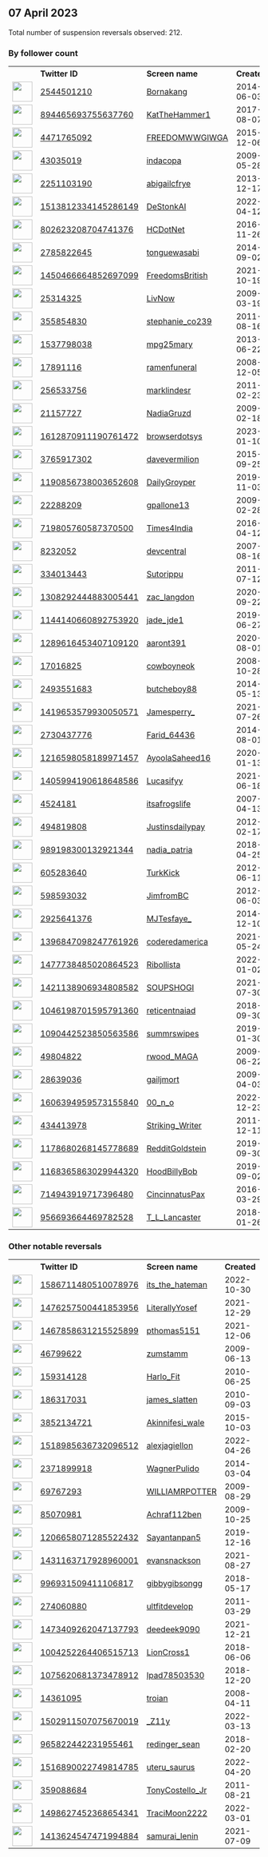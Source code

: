 
## 07 April 2023
Total number of suspension reversals observed: 212.

### By follower count
<table><tr><th></th><th align="left">Twitter ID</th><th align="left">Screen name</th>
<th align="left">Created</th><th align="left">Status</th><th align="left">Suspended</th><th align="left">Followers</th>
<tr><td><a href="https://pbs.twimg.com/profile_images/1644672598532300801/pc0jvm-B_normal.jpg"><img src="https://pbs.twimg.com/profile_images/1644672598532300801/pc0jvm-B_normal.jpg" width="40px" height="40px" align="center"/></a></td><td><a href="https://twitter.com/intent/user?user_id=2544501210">2544501210</a></td><td><a href="https://twitter.com/Bornakang">Bornakang</a></td><td>2014-06-03</td><td align="center"></td><td>2023-02-26</td><td>598122</td></tr>
<tr><td><a href="https://pbs.twimg.com/profile_images/1644990645285580800/7nrCTu6w_normal.jpg"><img src="https://pbs.twimg.com/profile_images/1644990645285580800/7nrCTu6w_normal.jpg" width="40px" height="40px" align="center"/></a></td><td><a href="https://twitter.com/intent/user?user_id=894465693755637760">894465693755637760</a></td><td><a href="https://twitter.com/KatTheHammer1">KatTheHammer1</a></td><td>2017-08-07</td><td align="center"></td><td></td><td>149583</td></tr>
<tr><td><a href="https://pbs.twimg.com/profile_images/1341809273874116611/U8XPWmAF_normal.jpg"><img src="https://pbs.twimg.com/profile_images/1341809273874116611/U8XPWmAF_normal.jpg" width="40px" height="40px" align="center"/></a></td><td><a href="https://twitter.com/intent/user?user_id=4471765092">4471765092</a></td><td><a href="https://twitter.com/FREEDOMWWGIWGA">FREEDOMWWGIWGA</a></td><td>2015-12-06</td><td align="center"></td><td></td><td>37298</td></tr>
<tr><td><a href="https://pbs.twimg.com/profile_images/1328223878817017856/RlOIM8hX_normal.jpg"><img src="https://pbs.twimg.com/profile_images/1328223878817017856/RlOIM8hX_normal.jpg" width="40px" height="40px" align="center"/></a></td><td><a href="https://twitter.com/intent/user?user_id=43035019">43035019</a></td><td><a href="https://twitter.com/indacopa">indacopa</a></td><td>2009-05-28</td><td align="center"></td><td></td><td>34929</td></tr>
<tr><td><a href="https://pbs.twimg.com/profile_images/1650494762997239811/QjaQdB3Y_normal.jpg"><img src="https://pbs.twimg.com/profile_images/1650494762997239811/QjaQdB3Y_normal.jpg" width="40px" height="40px" align="center"/></a></td><td><a href="https://twitter.com/intent/user?user_id=2251103190">2251103190</a></td><td><a href="https://twitter.com/abigailcfrye">abigailcfrye</a></td><td>2013-12-17</td><td align="center">🔒</td><td></td><td>28223</td></tr>
<tr><td><a href="https://pbs.twimg.com/profile_images/1644679334177951745/gIhRLb2W_normal.png"><img src="https://pbs.twimg.com/profile_images/1644679334177951745/gIhRLb2W_normal.png" width="40px" height="40px" align="center"/></a></td><td><a href="https://twitter.com/intent/user?user_id=1513812334145286149">1513812334145286149</a></td><td><a href="https://twitter.com/DeStonkAI">DeStonkAI</a></td><td>2022-04-12</td><td align="center"></td><td>2022-07-14</td><td>28004</td></tr>
<tr><td><a href="https://pbs.twimg.com/profile_images/1656097265638060035/UXzYWqSO_normal.jpg"><img src="https://pbs.twimg.com/profile_images/1656097265638060035/UXzYWqSO_normal.jpg" width="40px" height="40px" align="center"/></a></td><td><a href="https://twitter.com/intent/user?user_id=802623208704741376">802623208704741376</a></td><td><a href="https://twitter.com/HCDotNet">HCDotNet</a></td><td>2016-11-26</td><td align="center"></td><td></td><td>27244</td></tr>
<tr><td><a href="https://pbs.twimg.com/profile_images/1644309270413053952/iqfZaR-C_normal.png"><img src="https://pbs.twimg.com/profile_images/1644309270413053952/iqfZaR-C_normal.png" width="40px" height="40px" align="center"/></a></td><td><a href="https://twitter.com/intent/user?user_id=2785822645">2785822645</a></td><td><a href="https://twitter.com/tonguewasabi">tonguewasabi</a></td><td>2014-09-02</td><td align="center"></td><td>2023-02-19</td><td>20459</td></tr>
<tr><td><a href="https://pbs.twimg.com/profile_images/1574826150899191809/GBeBwp6O_normal.jpg"><img src="https://pbs.twimg.com/profile_images/1574826150899191809/GBeBwp6O_normal.jpg" width="40px" height="40px" align="center"/></a></td><td><a href="https://twitter.com/intent/user?user_id=1450466664852697099">1450466664852697099</a></td><td><a href="https://twitter.com/FreedomsBritish">FreedomsBritish</a></td><td>2021-10-19</td><td align="center"></td><td>2022-11-07</td><td>17313</td></tr>
<tr><td><a href="https://pbs.twimg.com/profile_images/1468688287099498497/YOL7FbTa_normal.jpg"><img src="https://pbs.twimg.com/profile_images/1468688287099498497/YOL7FbTa_normal.jpg" width="40px" height="40px" align="center"/></a></td><td><a href="https://twitter.com/intent/user?user_id=25314325">25314325</a></td><td><a href="https://twitter.com/LivNow">LivNow</a></td><td>2009-03-19</td><td align="center"></td><td>2022-08-07</td><td>14007</td></tr>
<tr><td><a href="https://pbs.twimg.com/profile_images/1345036565043671049/8KWZQ1RK_normal.jpg"><img src="https://pbs.twimg.com/profile_images/1345036565043671049/8KWZQ1RK_normal.jpg" width="40px" height="40px" align="center"/></a></td><td><a href="https://twitter.com/intent/user?user_id=355854830">355854830</a></td><td><a href="https://twitter.com/stephanie_co239">stephanie_co239</a></td><td>2011-08-16</td><td align="center"></td><td></td><td>11865</td></tr>
<tr><td><a href="https://pbs.twimg.com/profile_images/1352030748643999744/2YLicf10_normal.jpg"><img src="https://pbs.twimg.com/profile_images/1352030748643999744/2YLicf10_normal.jpg" width="40px" height="40px" align="center"/></a></td><td><a href="https://twitter.com/intent/user?user_id=1537798038">1537798038</a></td><td><a href="https://twitter.com/mpg25mary">mpg25mary</a></td><td>2013-06-22</td><td align="center"></td><td>2022-07-28</td><td>9552</td></tr>
<tr><td><a href="https://pbs.twimg.com/profile_images/1646941276451774491/qyzoj0Uu_normal.jpg"><img src="https://pbs.twimg.com/profile_images/1646941276451774491/qyzoj0Uu_normal.jpg" width="40px" height="40px" align="center"/></a></td><td><a href="https://twitter.com/intent/user?user_id=17891116">17891116</a></td><td><a href="https://twitter.com/ramenfuneral">ramenfuneral</a></td><td>2008-12-05</td><td align="center">🔒</td><td></td><td>9355</td></tr>
<tr><td><a href="https://pbs.twimg.com/profile_images/1655730320757473281/uVHUfmIS_normal.jpg"><img src="https://pbs.twimg.com/profile_images/1655730320757473281/uVHUfmIS_normal.jpg" width="40px" height="40px" align="center"/></a></td><td><a href="https://twitter.com/intent/user?user_id=256533756">256533756</a></td><td><a href="https://twitter.com/marklindesr">marklindesr</a></td><td>2011-02-23</td><td align="center"></td><td>2022-03-30</td><td>8540</td></tr>
<tr><td><a href="https://pbs.twimg.com/profile_images/1345095859742994432/2yvYan4F_normal.jpg"><img src="https://pbs.twimg.com/profile_images/1345095859742994432/2yvYan4F_normal.jpg" width="40px" height="40px" align="center"/></a></td><td><a href="https://twitter.com/intent/user?user_id=21157727">21157727</a></td><td><a href="https://twitter.com/NadiaGruzd">NadiaGruzd</a></td><td>2009-02-18</td><td align="center">🚫</td><td>2023-03-20</td><td>7689</td></tr>
<tr><td><a href="https://pbs.twimg.com/profile_images/1612871794574168070/YN11uUZb_normal.jpg"><img src="https://pbs.twimg.com/profile_images/1612871794574168070/YN11uUZb_normal.jpg" width="40px" height="40px" align="center"/></a></td><td><a href="https://twitter.com/intent/user?user_id=1612870911190761472">1612870911190761472</a></td><td><a href="https://twitter.com/browserdotsys">browserdotsys</a></td><td>2023-01-10</td><td align="center"></td><td>2023-04-06</td><td>7340</td></tr>
<tr><td><a href="https://pbs.twimg.com/profile_images/1659352314946154502/s3ELWRuQ_normal.jpg"><img src="https://pbs.twimg.com/profile_images/1659352314946154502/s3ELWRuQ_normal.jpg" width="40px" height="40px" align="center"/></a></td><td><a href="https://twitter.com/intent/user?user_id=3765917302">3765917302</a></td><td><a href="https://twitter.com/davevermilion">davevermilion</a></td><td>2015-09-25</td><td align="center"></td><td>2023-01-16</td><td>6212</td></tr>
<tr><td><a href="https://pbs.twimg.com/profile_images/1211393137119289345/KjMGxGTw_normal.jpg"><img src="https://pbs.twimg.com/profile_images/1211393137119289345/KjMGxGTw_normal.jpg" width="40px" height="40px" align="center"/></a></td><td><a href="https://twitter.com/intent/user?user_id=1190856738003652608">1190856738003652608</a></td><td><a href="https://twitter.com/DailyGroyper">DailyGroyper</a></td><td>2019-11-03</td><td align="center"></td><td>2022-10-30</td><td>5805</td></tr>
<tr><td><a href="https://pbs.twimg.com/profile_images/1649918612935786499/MFV69vqV_normal.jpg"><img src="https://pbs.twimg.com/profile_images/1649918612935786499/MFV69vqV_normal.jpg" width="40px" height="40px" align="center"/></a></td><td><a href="https://twitter.com/intent/user?user_id=22288209">22288209</a></td><td><a href="https://twitter.com/gpallone13">gpallone13</a></td><td>2009-02-28</td><td align="center"></td><td>2023-04-06</td><td>5325</td></tr>
<tr><td><a href="https://pbs.twimg.com/profile_images/1291267888783831041/VsdsVXSG_normal.jpg"><img src="https://pbs.twimg.com/profile_images/1291267888783831041/VsdsVXSG_normal.jpg" width="40px" height="40px" align="center"/></a></td><td><a href="https://twitter.com/intent/user?user_id=719805760587370500">719805760587370500</a></td><td><a href="https://twitter.com/Times4India">Times4India</a></td><td>2016-04-12</td><td align="center"></td><td></td><td>5321</td></tr>
<tr><td><a href="https://pbs.twimg.com/profile_images/1587404770972618752/VO13JtR8_normal.jpg"><img src="https://pbs.twimg.com/profile_images/1587404770972618752/VO13JtR8_normal.jpg" width="40px" height="40px" align="center"/></a></td><td><a href="https://twitter.com/intent/user?user_id=8232052">8232052</a></td><td><a href="https://twitter.com/devcentral">devcentral</a></td><td>2007-08-16</td><td align="center"></td><td>2023-02-18</td><td>5220</td></tr>
<tr><td><a href="https://pbs.twimg.com/profile_images/984561244467216384/H1BoEw6h_normal.jpg"><img src="https://pbs.twimg.com/profile_images/984561244467216384/H1BoEw6h_normal.jpg" width="40px" height="40px" align="center"/></a></td><td><a href="https://twitter.com/intent/user?user_id=334013443">334013443</a></td><td><a href="https://twitter.com/Sutorippu">Sutorippu</a></td><td>2011-07-12</td><td align="center"></td><td>2023-03-16</td><td>4679</td></tr>
<tr><td><a href="https://pbs.twimg.com/profile_images/1643986618330804225/8qeVTyUG_normal.jpg"><img src="https://pbs.twimg.com/profile_images/1643986618330804225/8qeVTyUG_normal.jpg" width="40px" height="40px" align="center"/></a></td><td><a href="https://twitter.com/intent/user?user_id=1308292444883005441">1308292444883005441</a></td><td><a href="https://twitter.com/zac_langdon">zac_langdon</a></td><td>2020-09-22</td><td align="center"></td><td>2022-11-21</td><td>4146</td></tr>
<tr><td><a href="https://pbs.twimg.com/profile_images/1646209558031876136/cowLssbk_normal.jpg"><img src="https://pbs.twimg.com/profile_images/1646209558031876136/cowLssbk_normal.jpg" width="40px" height="40px" align="center"/></a></td><td><a href="https://twitter.com/intent/user?user_id=1144140660892753920">1144140660892753920</a></td><td><a href="https://twitter.com/jade_jde1">jade_jde1</a></td><td>2019-06-27</td><td align="center">🔒</td><td>2022-02-28</td><td>3585</td></tr>
<tr><td><a href="https://pbs.twimg.com/profile_images/1498862288392146949/WZUJs53R_normal.jpg"><img src="https://pbs.twimg.com/profile_images/1498862288392146949/WZUJs53R_normal.jpg" width="40px" height="40px" align="center"/></a></td><td><a href="https://twitter.com/intent/user?user_id=1289616453407109120">1289616453407109120</a></td><td><a href="https://twitter.com/aaront391">aaront391</a></td><td>2020-08-01</td><td align="center"></td><td>2022-11-02</td><td>3562</td></tr>
<tr><td><a href="https://pbs.twimg.com/profile_images/929197358914703360/gM5kek5m_normal.jpg"><img src="https://pbs.twimg.com/profile_images/929197358914703360/gM5kek5m_normal.jpg" width="40px" height="40px" align="center"/></a></td><td><a href="https://twitter.com/intent/user?user_id=17016825">17016825</a></td><td><a href="https://twitter.com/cowboyneok">cowboyneok</a></td><td>2008-10-28</td><td align="center"></td><td></td><td>3427</td></tr>
<tr><td><a href="https://pbs.twimg.com/profile_images/1219999768509911040/DGD2Lax0_normal.jpg"><img src="https://pbs.twimg.com/profile_images/1219999768509911040/DGD2Lax0_normal.jpg" width="40px" height="40px" align="center"/></a></td><td><a href="https://twitter.com/intent/user?user_id=2493551683">2493551683</a></td><td><a href="https://twitter.com/butcheboy88">butcheboy88</a></td><td>2014-05-13</td><td align="center"></td><td></td><td>3370</td></tr>
<tr><td><a href="https://pbs.twimg.com/profile_images/1645143834806951940/a-gFgziW_normal.jpg"><img src="https://pbs.twimg.com/profile_images/1645143834806951940/a-gFgziW_normal.jpg" width="40px" height="40px" align="center"/></a></td><td><a href="https://twitter.com/intent/user?user_id=1419653579930050571">1419653579930050571</a></td><td><a href="https://twitter.com/Jamesperry_">Jamesperry_</a></td><td>2021-07-26</td><td align="center">🚫</td><td>2023-03-29</td><td>3185</td></tr>
<tr><td><a href="https://pbs.twimg.com/profile_images/1508524595258789889/dN33qtwT_normal.jpg"><img src="https://pbs.twimg.com/profile_images/1508524595258789889/dN33qtwT_normal.jpg" width="40px" height="40px" align="center"/></a></td><td><a href="https://twitter.com/intent/user?user_id=2730437776">2730437776</a></td><td><a href="https://twitter.com/Farid_64436">Farid_64436</a></td><td>2014-08-01</td><td align="center"></td><td>2023-03-20</td><td>3047</td></tr>
<tr><td><a href="https://pbs.twimg.com/profile_images/1217492862348165120/uFI7Nina_normal.jpg"><img src="https://pbs.twimg.com/profile_images/1217492862348165120/uFI7Nina_normal.jpg" width="40px" height="40px" align="center"/></a></td><td><a href="https://twitter.com/intent/user?user_id=1216598058189971457">1216598058189971457</a></td><td><a href="https://twitter.com/AyoolaSaheed16">AyoolaSaheed16</a></td><td>2020-01-13</td><td align="center"></td><td>2023-02-23</td><td>3001</td></tr>
<tr><td><a href="https://pbs.twimg.com/profile_images/1656854843615502339/uaSOHrsL_normal.jpg"><img src="https://pbs.twimg.com/profile_images/1656854843615502339/uaSOHrsL_normal.jpg" width="40px" height="40px" align="center"/></a></td><td><a href="https://twitter.com/intent/user?user_id=1405994190618648586">1405994190618648586</a></td><td><a href="https://twitter.com/Lucasifyy">Lucasifyy</a></td><td>2021-06-18</td><td align="center">🚫</td><td>2023-03-14</td><td>2991</td></tr>
<tr><td><a href="https://pbs.twimg.com/profile_images/1662583833328320514/LzfUyuIn_normal.jpg"><img src="https://pbs.twimg.com/profile_images/1662583833328320514/LzfUyuIn_normal.jpg" width="40px" height="40px" align="center"/></a></td><td><a href="https://twitter.com/intent/user?user_id=4524181">4524181</a></td><td><a href="https://twitter.com/itsafrogslife">itsafrogslife</a></td><td>2007-04-13</td><td align="center"></td><td></td><td>2687</td></tr>
<tr><td><a href="https://pbs.twimg.com/profile_images/1653082884746407936/FbWi8O4O_normal.jpg"><img src="https://pbs.twimg.com/profile_images/1653082884746407936/FbWi8O4O_normal.jpg" width="40px" height="40px" align="center"/></a></td><td><a href="https://twitter.com/intent/user?user_id=494819808">494819808</a></td><td><a href="https://twitter.com/Justinsdailypay">Justinsdailypay</a></td><td>2012-02-17</td><td align="center"></td><td></td><td>2657</td></tr>
<tr><td><a href="https://pbs.twimg.com/profile_images/1118986030017843208/oDcllJJb_normal.jpg"><img src="https://pbs.twimg.com/profile_images/1118986030017843208/oDcllJJb_normal.jpg" width="40px" height="40px" align="center"/></a></td><td><a href="https://twitter.com/intent/user?user_id=989198300132921344">989198300132921344</a></td><td><a href="https://twitter.com/nadia_patria">nadia_patria</a></td><td>2018-04-25</td><td align="center"></td><td>2022-07-16</td><td>2588</td></tr>
<tr><td><a href="https://pbs.twimg.com/profile_images/666633660590854144/_X225Y1H_normal.jpg"><img src="https://pbs.twimg.com/profile_images/666633660590854144/_X225Y1H_normal.jpg" width="40px" height="40px" align="center"/></a></td><td><a href="https://twitter.com/intent/user?user_id=605283640">605283640</a></td><td><a href="https://twitter.com/TurkKick">TurkKick</a></td><td>2012-06-11</td><td align="center">🔒</td><td></td><td>2458</td></tr>
<tr><td><a href="https://pbs.twimg.com/profile_images/1241896014195253249/0QhQlxg6_normal.jpg"><img src="https://pbs.twimg.com/profile_images/1241896014195253249/0QhQlxg6_normal.jpg" width="40px" height="40px" align="center"/></a></td><td><a href="https://twitter.com/intent/user?user_id=598593032">598593032</a></td><td><a href="https://twitter.com/JimfromBC">JimfromBC</a></td><td>2012-06-03</td><td align="center"></td><td></td><td>2356</td></tr>
<tr><td><a href="https://pbs.twimg.com/profile_images/1655630576001617920/BEx_1qI4_normal.jpg"><img src="https://pbs.twimg.com/profile_images/1655630576001617920/BEx_1qI4_normal.jpg" width="40px" height="40px" align="center"/></a></td><td><a href="https://twitter.com/intent/user?user_id=2925641376">2925641376</a></td><td><a href="https://twitter.com/MJTesfaye_">MJTesfaye_</a></td><td>2014-12-10</td><td align="center"></td><td>2022-12-02</td><td>2208</td></tr>
<tr><td><a href="https://pbs.twimg.com/profile_images/1647697398188105730/CoCefwjo_normal.jpg"><img src="https://pbs.twimg.com/profile_images/1647697398188105730/CoCefwjo_normal.jpg" width="40px" height="40px" align="center"/></a></td><td><a href="https://twitter.com/intent/user?user_id=1396847098247761926">1396847098247761926</a></td><td><a href="https://twitter.com/coderedamerica">coderedamerica</a></td><td>2021-05-24</td><td align="center"></td><td>2023-01-10</td><td>2127</td></tr>
<tr><td><a href="https://pbs.twimg.com/profile_images/1645164629427929088/0q8rqtOL_normal.jpg"><img src="https://pbs.twimg.com/profile_images/1645164629427929088/0q8rqtOL_normal.jpg" width="40px" height="40px" align="center"/></a></td><td><a href="https://twitter.com/intent/user?user_id=1477738485020864523">1477738485020864523</a></td><td><a href="https://twitter.com/Ribollista">Ribollista</a></td><td>2022-01-02</td><td align="center"></td><td>2023-04-05</td><td>2112</td></tr>
<tr><td><a href="https://pbs.twimg.com/profile_images/1644051720685887488/9S-fvf_i_normal.jpg"><img src="https://pbs.twimg.com/profile_images/1644051720685887488/9S-fvf_i_normal.jpg" width="40px" height="40px" align="center"/></a></td><td><a href="https://twitter.com/intent/user?user_id=1421138906934808582">1421138906934808582</a></td><td><a href="https://twitter.com/SOUPSHOGI">SOUPSHOGI</a></td><td>2021-07-30</td><td align="center"></td><td>2022-10-31</td><td>1980</td></tr>
<tr><td><a href="https://pbs.twimg.com/profile_images/1656464877425160194/sH9FF9bP_normal.jpg"><img src="https://pbs.twimg.com/profile_images/1656464877425160194/sH9FF9bP_normal.jpg" width="40px" height="40px" align="center"/></a></td><td><a href="https://twitter.com/intent/user?user_id=1046198701595791360">1046198701595791360</a></td><td><a href="https://twitter.com/reticentnaiad">reticentnaiad</a></td><td>2018-09-30</td><td align="center">🔒</td><td>2022-09-01</td><td>1896</td></tr>
<tr><td><a href="https://pbs.twimg.com/profile_images/1657429936985047041/wfs7R87L_normal.jpg"><img src="https://pbs.twimg.com/profile_images/1657429936985047041/wfs7R87L_normal.jpg" width="40px" height="40px" align="center"/></a></td><td><a href="https://twitter.com/intent/user?user_id=1090442523850563586">1090442523850563586</a></td><td><a href="https://twitter.com/summrswipes">summrswipes</a></td><td>2019-01-30</td><td align="center"></td><td>2022-09-08</td><td>1856</td></tr>
<tr><td><a href="https://pbs.twimg.com/profile_images/1644755014525542405/EbXjop7__normal.jpg"><img src="https://pbs.twimg.com/profile_images/1644755014525542405/EbXjop7__normal.jpg" width="40px" height="40px" align="center"/></a></td><td><a href="https://twitter.com/intent/user?user_id=49804822">49804822</a></td><td><a href="https://twitter.com/rwood_MAGA">rwood_MAGA</a></td><td>2009-06-22</td><td align="center"></td><td></td><td>1819</td></tr>
<tr><td><a href="https://pbs.twimg.com/profile_images/1524869303870316598/kzTO3FxH_normal.jpg"><img src="https://pbs.twimg.com/profile_images/1524869303870316598/kzTO3FxH_normal.jpg" width="40px" height="40px" align="center"/></a></td><td><a href="https://twitter.com/intent/user?user_id=28639036">28639036</a></td><td><a href="https://twitter.com/gailjmort">gailjmort</a></td><td>2009-04-03</td><td align="center"></td><td>2022-05-21</td><td>1758</td></tr>
<tr><td><a href="https://pbs.twimg.com/profile_images/1662531532399996928/vGYIbhMi_normal.jpg"><img src="https://pbs.twimg.com/profile_images/1662531532399996928/vGYIbhMi_normal.jpg" width="40px" height="40px" align="center"/></a></td><td><a href="https://twitter.com/intent/user?user_id=1606394959573155840">1606394959573155840</a></td><td><a href="https://twitter.com/00_n_o">00_n_o</a></td><td>2022-12-23</td><td align="center"></td><td>2023-03-28</td><td>1619</td></tr>
<tr><td><a href="https://pbs.twimg.com/profile_images/1654506052883210240/mjPrVvea_normal.jpg"><img src="https://pbs.twimg.com/profile_images/1654506052883210240/mjPrVvea_normal.jpg" width="40px" height="40px" align="center"/></a></td><td><a href="https://twitter.com/intent/user?user_id=434413978">434413978</a></td><td><a href="https://twitter.com/Striking_Writer">Striking_Writer</a></td><td>2011-12-11</td><td align="center">🚫</td><td></td><td>1612</td></tr>
<tr><td><a href="https://pbs.twimg.com/profile_images/1651903816328179712/usVQjgCO_normal.jpg"><img src="https://pbs.twimg.com/profile_images/1651903816328179712/usVQjgCO_normal.jpg" width="40px" height="40px" align="center"/></a></td><td><a href="https://twitter.com/intent/user?user_id=1178680268145778689">1178680268145778689</a></td><td><a href="https://twitter.com/RedditGoldstein">RedditGoldstein</a></td><td>2019-09-30</td><td align="center">🚫</td><td></td><td>1582</td></tr>
<tr><td><a href="https://pbs.twimg.com/profile_images/1597972094712774656/KIteE3HY_normal.jpg"><img src="https://pbs.twimg.com/profile_images/1597972094712774656/KIteE3HY_normal.jpg" width="40px" height="40px" align="center"/></a></td><td><a href="https://twitter.com/intent/user?user_id=1168365863029944320">1168365863029944320</a></td><td><a href="https://twitter.com/HoodBillyBob">HoodBillyBob</a></td><td>2019-09-02</td><td align="center"></td><td>2023-03-17</td><td>1511</td></tr>
<tr><td><a href="https://pbs.twimg.com/profile_images/791723963374186496/eUmdR2Ge_normal.jpg"><img src="https://pbs.twimg.com/profile_images/791723963374186496/eUmdR2Ge_normal.jpg" width="40px" height="40px" align="center"/></a></td><td><a href="https://twitter.com/intent/user?user_id=714943919717396480">714943919717396480</a></td><td><a href="https://twitter.com/CincinnatusPax">CincinnatusPax</a></td><td>2016-03-29</td><td align="center"></td><td></td><td>1460</td></tr>
<tr><td><a href="https://pbs.twimg.com/profile_images/1653754863572926465/UIkI9Is8_normal.jpg"><img src="https://pbs.twimg.com/profile_images/1653754863572926465/UIkI9Is8_normal.jpg" width="40px" height="40px" align="center"/></a></td><td><a href="https://twitter.com/intent/user?user_id=956693664469782528">956693664469782528</a></td><td><a href="https://twitter.com/T_L_Lancaster">T_L_Lancaster</a></td><td>2018-01-26</td><td align="center"></td><td>2023-01-07</td><td>1436</td></tr>
</table>

### Other notable reversals
<table><tr><th></th><th align="left">Twitter ID</th><th align="left">Screen name</th>
<th align="left">Created</th><th align="left">Status</th><th align="left">Suspended</th><th align="left">Followers</th>
<tr><td><a href="https://pbs.twimg.com/profile_images/1586711569345421317/TPieu9u-_normal.jpg"><img src="https://pbs.twimg.com/profile_images/1586711569345421317/TPieu9u-_normal.jpg" width="40px" height="40px" align="center"/></a></td><td><a href="https://twitter.com/intent/user?user_id=1586711480510078976">1586711480510078976</a></td><td><a href="https://twitter.com/its_the_hateman">its_the_hateman</a></td><td>2022-10-30</td><td align="center">🔒</td><td>2023-04-03</td><td>364</td></tr>
<tr><td><a href="https://pbs.twimg.com/profile_images/1616399809241391107/icK33e7-_normal.jpg"><img src="https://pbs.twimg.com/profile_images/1616399809241391107/icK33e7-_normal.jpg" width="40px" height="40px" align="center"/></a></td><td><a href="https://twitter.com/intent/user?user_id=1476257500441853956">1476257500441853956</a></td><td><a href="https://twitter.com/LiterallyYosef">LiterallyYosef</a></td><td>2021-12-29</td><td align="center"></td><td>2023-04-03</td><td>485</td></tr>
<tr><td><a href="https://pbs.twimg.com/profile_images/1467866003245838339/ggbfr-j-_normal.jpg"><img src="https://pbs.twimg.com/profile_images/1467866003245838339/ggbfr-j-_normal.jpg" width="40px" height="40px" align="center"/></a></td><td><a href="https://twitter.com/intent/user?user_id=1467858631215525899">1467858631215525899</a></td><td><a href="https://twitter.com/pthomas5151">pthomas5151</a></td><td>2021-12-06</td><td align="center"></td><td>2023-01-17</td><td>421</td></tr>
<tr><td><a href="https://pbs.twimg.com/profile_images/1544162887635181569/1rHld1ug_normal.jpg"><img src="https://pbs.twimg.com/profile_images/1544162887635181569/1rHld1ug_normal.jpg" width="40px" height="40px" align="center"/></a></td><td><a href="https://twitter.com/intent/user?user_id=46799622">46799622</a></td><td><a href="https://twitter.com/zumstamm">zumstamm</a></td><td>2009-06-13</td><td align="center"></td><td>2023-03-30</td><td>684</td></tr>
<tr><td><a href="https://pbs.twimg.com/profile_images/1643574457372385280/m1l3koz3_normal.jpg"><img src="https://pbs.twimg.com/profile_images/1643574457372385280/m1l3koz3_normal.jpg" width="40px" height="40px" align="center"/></a></td><td><a href="https://twitter.com/intent/user?user_id=159314128">159314128</a></td><td><a href="https://twitter.com/Harlo_Fit">Harlo_Fit</a></td><td>2010-06-25</td><td align="center"></td><td>2023-03-28</td><td>34</td></tr>
<tr><td><a href="https://pbs.twimg.com/profile_images/378800000680356058/7c503a4cb9ef068493ef28aa0cb1fa67_normal.jpeg"><img src="https://pbs.twimg.com/profile_images/378800000680356058/7c503a4cb9ef068493ef28aa0cb1fa67_normal.jpeg" width="40px" height="40px" align="center"/></a></td><td><a href="https://twitter.com/intent/user?user_id=186317031">186317031</a></td><td><a href="https://twitter.com/james_slatten">james_slatten</a></td><td>2010-09-03</td><td align="center"></td><td>2023-03-01</td><td>108</td></tr>
<tr><td><a href="https://pbs.twimg.com/profile_images/1659571879668076544/iEBewVFP_normal.jpg"><img src="https://pbs.twimg.com/profile_images/1659571879668076544/iEBewVFP_normal.jpg" width="40px" height="40px" align="center"/></a></td><td><a href="https://twitter.com/intent/user?user_id=3852134721">3852134721</a></td><td><a href="https://twitter.com/Akinnifesi_wale">Akinnifesi_wale</a></td><td>2015-10-03</td><td align="center"></td><td>2023-03-20</td><td>1156</td></tr>
<tr><td><a href="https://pbs.twimg.com/profile_images/1584128876275535873/tvQVMff3_normal.jpg"><img src="https://pbs.twimg.com/profile_images/1584128876275535873/tvQVMff3_normal.jpg" width="40px" height="40px" align="center"/></a></td><td><a href="https://twitter.com/intent/user?user_id=1518985636732096512">1518985636732096512</a></td><td><a href="https://twitter.com/alexjagiellon">alexjagiellon</a></td><td>2022-04-26</td><td align="center"></td><td>2023-01-07</td><td>322</td></tr>
<tr><td><a href="https://pbs.twimg.com/profile_images/1643606713197641729/Qi5Za6hu_normal.jpg"><img src="https://pbs.twimg.com/profile_images/1643606713197641729/Qi5Za6hu_normal.jpg" width="40px" height="40px" align="center"/></a></td><td><a href="https://twitter.com/intent/user?user_id=2371899918">2371899918</a></td><td><a href="https://twitter.com/WagnerPulido">WagnerPulido</a></td><td>2014-03-04</td><td align="center"></td><td>2023-03-29</td><td>34</td></tr>
<tr><td><a href="https://pbs.twimg.com/profile_images/1644430481612767232/1Nb0WEgZ_normal.jpg"><img src="https://pbs.twimg.com/profile_images/1644430481612767232/1Nb0WEgZ_normal.jpg" width="40px" height="40px" align="center"/></a></td><td><a href="https://twitter.com/intent/user?user_id=69767293">69767293</a></td><td><a href="https://twitter.com/WILLIAMRPOTTER">WILLIAMRPOTTER</a></td><td>2009-08-29</td><td align="center"></td><td>2023-03-28</td><td>120</td></tr>
<tr><td><a href="https://pbs.twimg.com/profile_images/1643085955983716352/Qjf4gPzL_normal.jpg"><img src="https://pbs.twimg.com/profile_images/1643085955983716352/Qjf4gPzL_normal.jpg" width="40px" height="40px" align="center"/></a></td><td><a href="https://twitter.com/intent/user?user_id=85070981">85070981</a></td><td><a href="https://twitter.com/Achraf112ben">Achraf112ben</a></td><td>2009-10-25</td><td align="center"></td><td>2023-03-31</td><td>144</td></tr>
<tr><td><a href="https://pbs.twimg.com/profile_images/1247651566800130048/kaaQiiUX_normal.jpg"><img src="https://pbs.twimg.com/profile_images/1247651566800130048/kaaQiiUX_normal.jpg" width="40px" height="40px" align="center"/></a></td><td><a href="https://twitter.com/intent/user?user_id=1206658071285522432">1206658071285522432</a></td><td><a href="https://twitter.com/Sayantanpan5">Sayantanpan5</a></td><td>2019-12-16</td><td align="center"></td><td>2023-03-26</td><td>212</td></tr>
<tr><td><a href="https://pbs.twimg.com/profile_images/1648483324405645317/-RJqXJow_normal.jpg"><img src="https://pbs.twimg.com/profile_images/1648483324405645317/-RJqXJow_normal.jpg" width="40px" height="40px" align="center"/></a></td><td><a href="https://twitter.com/intent/user?user_id=1431163717928960001">1431163717928960001</a></td><td><a href="https://twitter.com/evansnackson">evansnackson</a></td><td>2021-08-27</td><td align="center"></td><td>2023-02-09</td><td>49</td></tr>
<tr><td><a href="https://pbs.twimg.com/profile_images/1639408181712683008/OO-vAINt_normal.jpg"><img src="https://pbs.twimg.com/profile_images/1639408181712683008/OO-vAINt_normal.jpg" width="40px" height="40px" align="center"/></a></td><td><a href="https://twitter.com/intent/user?user_id=996931509411106817">996931509411106817</a></td><td><a href="https://twitter.com/gibbygibsongg">gibbygibsongg</a></td><td>2018-05-17</td><td align="center">🔒</td><td>2023-03-28</td><td>32</td></tr>
<tr><td><a href="https://pbs.twimg.com/profile_images/378800000743393826/e08d3c9a49dd00586d3c605f2b8ed6ef_normal.jpeg"><img src="https://pbs.twimg.com/profile_images/378800000743393826/e08d3c9a49dd00586d3c605f2b8ed6ef_normal.jpeg" width="40px" height="40px" align="center"/></a></td><td><a href="https://twitter.com/intent/user?user_id=274060880">274060880</a></td><td><a href="https://twitter.com/ultfitdevelop">ultfitdevelop</a></td><td>2011-03-29</td><td align="center"></td><td>2023-03-25</td><td>66</td></tr>
<tr><td><a href="https://pbs.twimg.com/profile_images/1499403942396108801/eSi7FKnf_normal.jpg"><img src="https://pbs.twimg.com/profile_images/1499403942396108801/eSi7FKnf_normal.jpg" width="40px" height="40px" align="center"/></a></td><td><a href="https://twitter.com/intent/user?user_id=1473409262047137793">1473409262047137793</a></td><td><a href="https://twitter.com/deedeek9090">deedeek9090</a></td><td>2021-12-21</td><td align="center"></td><td>2022-11-10</td><td>1166</td></tr>
<tr><td><a href="https://pbs.twimg.com/profile_images/1004253928140128257/5y7e8Miz_normal.jpg"><img src="https://pbs.twimg.com/profile_images/1004253928140128257/5y7e8Miz_normal.jpg" width="40px" height="40px" align="center"/></a></td><td><a href="https://twitter.com/intent/user?user_id=1004252264406515713">1004252264406515713</a></td><td><a href="https://twitter.com/LionCross1">LionCross1</a></td><td>2018-06-06</td><td align="center"></td><td>2023-04-05</td><td>196</td></tr>
<tr><td><a href="https://pbs.twimg.com/profile_images/1614385415301238788/6r81XEio_normal.jpg"><img src="https://pbs.twimg.com/profile_images/1614385415301238788/6r81XEio_normal.jpg" width="40px" height="40px" align="center"/></a></td><td><a href="https://twitter.com/intent/user?user_id=1075620681373478912">1075620681373478912</a></td><td><a href="https://twitter.com/Ipad78503530">Ipad78503530</a></td><td>2018-12-20</td><td align="center">🚫</td><td>2023-04-04</td><td>153</td></tr>
<tr><td><a href="https://pbs.twimg.com/profile_images/1515756538417360901/lrSrLYRt_normal.jpg"><img src="https://pbs.twimg.com/profile_images/1515756538417360901/lrSrLYRt_normal.jpg" width="40px" height="40px" align="center"/></a></td><td><a href="https://twitter.com/intent/user?user_id=14361095">14361095</a></td><td><a href="https://twitter.com/troian">troian</a></td><td>2008-04-11</td><td align="center"></td><td>2023-03-25</td><td>811</td></tr>
<tr><td><a href="https://pbs.twimg.com/profile_images/1588305935981838343/xMuJYPfD_normal.jpg"><img src="https://pbs.twimg.com/profile_images/1588305935981838343/xMuJYPfD_normal.jpg" width="40px" height="40px" align="center"/></a></td><td><a href="https://twitter.com/intent/user?user_id=1502911507075670019">1502911507075670019</a></td><td><a href="https://twitter.com/_Z11y">_Z11y</a></td><td>2022-03-13</td><td align="center"></td><td>2022-11-27</td><td>186</td></tr>
<tr><td><a href="https://pbs.twimg.com/profile_images/998544436517720064/0Fk1P6br_normal.jpg"><img src="https://pbs.twimg.com/profile_images/998544436517720064/0Fk1P6br_normal.jpg" width="40px" height="40px" align="center"/></a></td><td><a href="https://twitter.com/intent/user?user_id=965822442231955461">965822442231955461</a></td><td><a href="https://twitter.com/redinger_sean">redinger_sean</a></td><td>2018-02-20</td><td align="center"></td><td>2023-03-09</td><td>54</td></tr>
<tr><td><a href="https://pbs.twimg.com/profile_images/1517381857909915648/16R2jL4e_normal.jpg"><img src="https://pbs.twimg.com/profile_images/1517381857909915648/16R2jL4e_normal.jpg" width="40px" height="40px" align="center"/></a></td><td><a href="https://twitter.com/intent/user?user_id=1516890022749814785">1516890022749814785</a></td><td><a href="https://twitter.com/uteru_saurus">uteru_saurus</a></td><td>2022-04-20</td><td align="center"></td><td>2022-11-09</td><td>521</td></tr>
<tr><td><a href="https://pbs.twimg.com/profile_images/1643024310242619392/5rFkleDl_normal.jpg"><img src="https://pbs.twimg.com/profile_images/1643024310242619392/5rFkleDl_normal.jpg" width="40px" height="40px" align="center"/></a></td><td><a href="https://twitter.com/intent/user?user_id=359088684">359088684</a></td><td><a href="https://twitter.com/TonyCostello_Jr">TonyCostello_Jr</a></td><td>2011-08-21</td><td align="center">🔒</td><td>2023-03-28</td><td>1333</td></tr>
<tr><td><a href="https://pbs.twimg.com/profile_images/1498628154964910081/xz5JgcxG_normal.jpg"><img src="https://pbs.twimg.com/profile_images/1498628154964910081/xz5JgcxG_normal.jpg" width="40px" height="40px" align="center"/></a></td><td><a href="https://twitter.com/intent/user?user_id=1498627452368654341">1498627452368654341</a></td><td><a href="https://twitter.com/TraciMoon2222">TraciMoon2222</a></td><td>2022-03-01</td><td align="center"></td><td>2022-10-04</td><td>142</td></tr>
<tr><td><a href="https://pbs.twimg.com/profile_images/1564386321015226368/aSv9gZyy_normal.jpg"><img src="https://pbs.twimg.com/profile_images/1564386321015226368/aSv9gZyy_normal.jpg" width="40px" height="40px" align="center"/></a></td><td><a href="https://twitter.com/intent/user?user_id=1413624547471994884">1413624547471994884</a></td><td><a href="https://twitter.com/samurai_lenin">samurai_lenin</a></td><td>2021-07-09</td><td align="center"></td><td>2022-12-03</td><td>721</td></tr>
</table>
